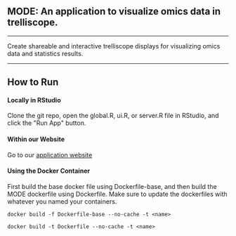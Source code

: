 ## MODE:  An application to visualize omics data in trelliscope.
****

Create shareable and interactive trelliscope displays for visualizing omics data and statistics results. 

****

## How to Run

#### Locally in RStudio

Clone the git repo, open the global.R, ui.R, or server.R file in RStudio, and click the "Run App" button.

#### Within our Website

Go to our [application website](https://map.emsl.pnnl.gov/app/mode-classic)

#### Using the Docker Container

First build the base docker file using Dockerfile-base, and then build the MODE dockerfile using Dockerfile. Make
sure to update the dockerfiles with whatever you named your containers.

`docker build -f Dockerfile-base --no-cache -t <name>`

`docker build -t Dockerfile --no-cache -t <name>`